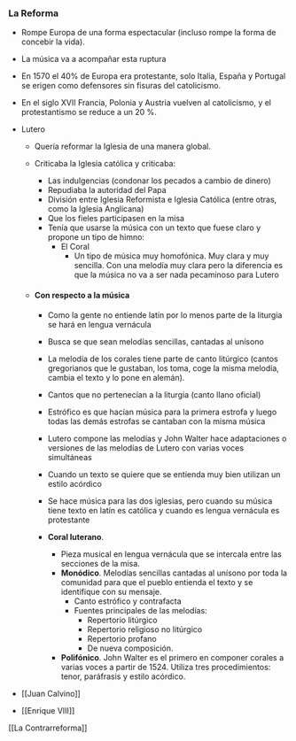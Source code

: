 ### La Reforma
- Rompe Europa de una forma espectacular  (incluso rompe la forma de concebir la vida).
- La música va a acompañar esta ruptura
- En 1570 el 40% de Europa era protestante, solo Italia, España y Portugal se erigen como defensores sin fisuras del catolicismo.
- En el siglo XVII Francia, Polonia y Austria vuelven al catolicismo, y el protestantismo se reduce a un 20 %.

- Lutero
	- Quería reformar la Iglesia de una manera global.
	- Criticaba la Iglesia católica y criticaba:
		-  Las indulgencias (condonar los pecados a cambio de dinero)
		- Repudiaba la autoridad del Papa
		- División entre Iglesia Reformista e Iglesia Católica (entre otras, como la Iglesia Anglicana)
		- Que los fieles participasen en la misa
		- Tenía que usarse la música con un texto que fuese claro y propone un tipo de himno: 
			- El Coral
				- Un tipo de música muy homofónica. Muy clara y muy sencilla. Con una melodía muy clara pero la diferencia es que la música no va a ser nada pecaminoso para Lutero
				  
	- #### Con respecto a la música
		- Como la gente no entiende latín por lo menos parte de la liturgia se hará en lengua vernácula
		- Busca se que sean melodías sencillas, cantadas al unísono
		- La melodía de los corales tiene parte de canto litúrgico (cantos gregorianos que le gustaban, los toma, coge la misma melodía, cambia el texto y lo pone en alemán).
		- Cantos que no pertenecían a la liturgia (canto llano oficial)
		- Estrófico es que  hacían música para la primera estrofa y luego  todas las demás estrofas se cantaban con la misma música
		- Lutero compone las melodías y John Walter hace adaptaciones o versiones de las melodías de Lutero con varias voces simultáneas
		- Cuando un texto se quiere que se entienda muy bien utilizan un estilo acórdico 
		- Se hace música para las dos iglesias, pero cuando su música tiene texto en latín es católica y cuando es lengua vernácula es protestante
		  
		- **Coral luterano**. 
			- Pieza musical en lengua vernácula que se intercala entre las secciones de la misa.
			- **Monódico**. Melodías sencillas cantadas al unísono por toda la comunidad para que el pueblo entienda el texto y se identifique con su mensaje.
				- Canto estrófico y contrafacta
				- Fuentes principales de las melodías:
					- Repertorio litúrgico
					- Repertorio religioso no litúrgico
					- Repertorio profano 
					- De nueva composición.
			- **Polifónico**. John Walter es el primero en componer corales a varias voces a partir de 1524. Utiliza tres procedimientos: tenor, paráfrasis y estilo acórdico.

- [[Juan Calvino]]

- [[Enrique VIII]] 

[[La Contrarreforma]]
